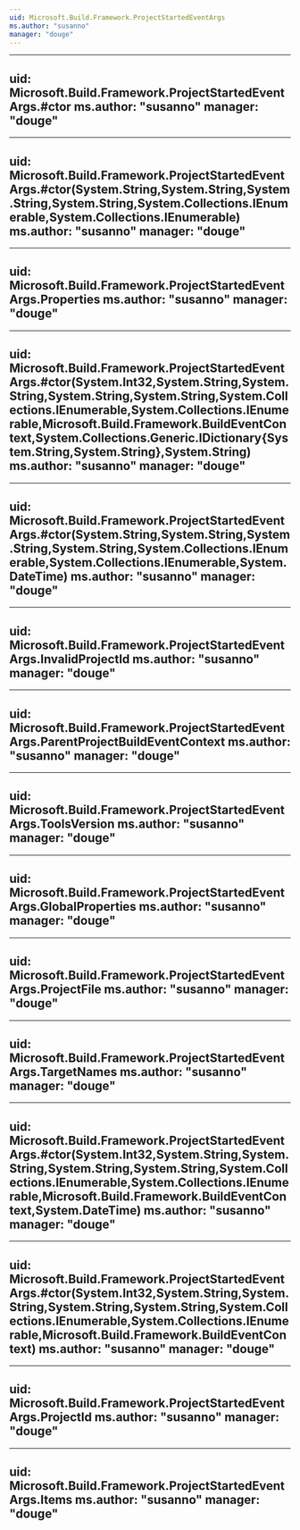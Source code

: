 ```yaml
---
uid: Microsoft.Build.Framework.ProjectStartedEventArgs
ms.author: "susanno"
manager: "douge"
---
```


---
uid: Microsoft.Build.Framework.ProjectStartedEventArgs.#ctor
ms.author: "susanno"
manager: "douge"
---

---
uid: Microsoft.Build.Framework.ProjectStartedEventArgs.#ctor(System.String,System.String,System.String,System.String,System.Collections.IEnumerable,System.Collections.IEnumerable)
ms.author: "susanno"
manager: "douge"
---

---
uid: Microsoft.Build.Framework.ProjectStartedEventArgs.Properties
ms.author: "susanno"
manager: "douge"
---

---
uid: Microsoft.Build.Framework.ProjectStartedEventArgs.#ctor(System.Int32,System.String,System.String,System.String,System.String,System.Collections.IEnumerable,System.Collections.IEnumerable,Microsoft.Build.Framework.BuildEventContext,System.Collections.Generic.IDictionary{System.String,System.String},System.String)
ms.author: "susanno"
manager: "douge"
---

---
uid: Microsoft.Build.Framework.ProjectStartedEventArgs.#ctor(System.String,System.String,System.String,System.String,System.Collections.IEnumerable,System.Collections.IEnumerable,System.DateTime)
ms.author: "susanno"
manager: "douge"
---

---
uid: Microsoft.Build.Framework.ProjectStartedEventArgs.InvalidProjectId
ms.author: "susanno"
manager: "douge"
---

---
uid: Microsoft.Build.Framework.ProjectStartedEventArgs.ParentProjectBuildEventContext
ms.author: "susanno"
manager: "douge"
---

---
uid: Microsoft.Build.Framework.ProjectStartedEventArgs.ToolsVersion
ms.author: "susanno"
manager: "douge"
---

---
uid: Microsoft.Build.Framework.ProjectStartedEventArgs.GlobalProperties
ms.author: "susanno"
manager: "douge"
---

---
uid: Microsoft.Build.Framework.ProjectStartedEventArgs.ProjectFile
ms.author: "susanno"
manager: "douge"
---

---
uid: Microsoft.Build.Framework.ProjectStartedEventArgs.TargetNames
ms.author: "susanno"
manager: "douge"
---

---
uid: Microsoft.Build.Framework.ProjectStartedEventArgs.#ctor(System.Int32,System.String,System.String,System.String,System.String,System.Collections.IEnumerable,System.Collections.IEnumerable,Microsoft.Build.Framework.BuildEventContext,System.DateTime)
ms.author: "susanno"
manager: "douge"
---

---
uid: Microsoft.Build.Framework.ProjectStartedEventArgs.#ctor(System.Int32,System.String,System.String,System.String,System.String,System.Collections.IEnumerable,System.Collections.IEnumerable,Microsoft.Build.Framework.BuildEventContext)
ms.author: "susanno"
manager: "douge"
---

---
uid: Microsoft.Build.Framework.ProjectStartedEventArgs.ProjectId
ms.author: "susanno"
manager: "douge"
---

---
uid: Microsoft.Build.Framework.ProjectStartedEventArgs.Items
ms.author: "susanno"
manager: "douge"
---
